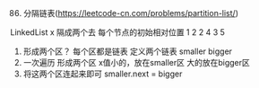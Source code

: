 86. 分隔链表(https://leetcode-cn.com/problems/partition-list/)

LinkedList x
隔成两个去 每个节点的初始相对位置
1 2 2 4 3 5

1. 形成两个区？ 每个区都是链表
定义两个链表 smaller bigger
2. 一次遍历 形成两个区
  x值小的，放在smaller区
  大的放在bigger区
3. 将这两个区连起来即可 smaller.next = bigger

